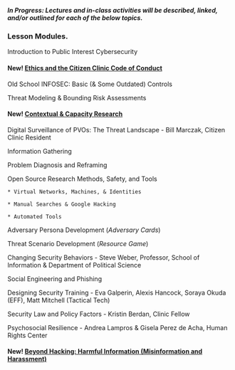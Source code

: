 
**_In Progress: Lectures and in-class activities will be described, linked, and/or outlined for each of the below topics._**

### **Lesson Modules.**

Introduction to Public Interest Cybersecurity

#### **New!** [Ethics and the Citizen Clinic Code of Conduct](../Modules/Ethics/Ethics/) 

Old School INFOSEC: Basic (& Some Outdated) Controls

Threat Modeling & Bounding Risk Assessments 

#### **New!** [Contextual & Capacity Research](../Modules/Contextual_Research/Contextual_Research/)

Digital Surveillance of PVOs: The Threat Landscape - Bill Marczak, Citizen Clinic Resident

Information Gathering

Problem Diagnosis and Reframing

Open Source Research Methods, Safety, and Tools

	* Virtual Networks, Machines, & Identities

	* Manual Searches & Google Hacking

	* Automated Tools

Adversary Persona Development (_Adversary Cards_)

Threat Scenario Development (_Resource Game_)

Changing Security Behaviors - Steve Weber, Professor, School of Information & Department of Political Science

Social Engineering and Phishing

Designing Security Training - Eva Galperin, Alexis Hancock, Soraya Okuda (EFF), Matt Mitchell (Tactical Tech)

Security Law and Policy Factors - Kristin Berdan, Clinic Fellow

Psychosocial Resilience - Andrea Lampros & Gisela Perez de Acha, Human Rights Center

#### **New!** [Beyond Hacking: Harmful Information (Misinformation and Harassment)](../Modules/Harmful_Information/Harmful_Information/)

